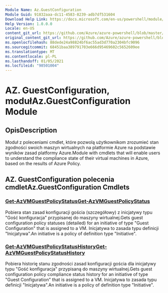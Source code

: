 ```yaml
---
Module Name: Az.GuestConfiguration
Module Guid: 91832aaa-dc11-4583-8239-adb7df531604
Download Help Link: https://docs.microsoft.com/en-us/powershell/module/az.guestconfiguration
Help Version: 1.0.0.0
Locale: en-US
content_git_url: https://github.com/Azure/azure-powershell/blob/master/src/GuestConfiguration/GuestConfiguration/help/Az.GuestConfiguration.md
original_content_git_url: https://github.com/Azure/azure-powershell/blob/master/src/GuestConfiguration/GuestConfiguration/help/Az.GuestConfiguration.md
ms.openlocfilehash: 88dede24a98824bf6ac55ad3d770a2304bfc9096
ms.sourcegitcommit: 68451baa389791703e666d95469602c5652609ee
ms.translationtype: MT
ms.contentlocale: pl-PL
ms.lasthandoff: 01/05/2021
ms.locfileid: "98501004"
---
```

# <span data-ttu-id="645ad-101">AZ. GuestConfiguration, moduł</span><span class="sxs-lookup"><span data-stu-id="645ad-101">Az.GuestConfiguration Module</span></span>
## <span data-ttu-id="645ad-102">Opis</span><span class="sxs-lookup"><span data-stu-id="645ad-102">Description</span></span>
<span data-ttu-id="645ad-103">Moduł z poleceniami cmdlet, które pozwolą użytkownikom zrozumieć stan zgodności swoich maszyn wirtualnych na platformie Azure na podstawie wyników zasad platformy Azure.</span><span class="sxs-lookup"><span data-stu-id="645ad-103">Module with cmdlets that will enable users to understand the compliance state of their virtual machines in Azure, based on the results of Azure Policy.</span></span>

## <span data-ttu-id="645ad-104">AZ. GuestConfiguration polecenia cmdlet</span><span class="sxs-lookup"><span data-stu-id="645ad-104">Az.GuestConfiguration Cmdlets</span></span>
### [<span data-ttu-id="645ad-105">Get-AzVMGuestPolicyStatus</span><span class="sxs-lookup"><span data-stu-id="645ad-105">Get-AzVMGuestPolicyStatus</span></span>](Get-AzVMGuestPolicyStatus.md)
<span data-ttu-id="645ad-106">Pobiera stan zasad konfiguracji gościa (szczegółowy) z inicjatywy typu "Gość konfiguracja" przypisanej do maszyny wirtualnej.</span><span class="sxs-lookup"><span data-stu-id="645ad-106">Gets guest configuration policy statuses (detailed) for an initiative of type "Guest Configuration" that is assigned to a VM.</span></span>
<span data-ttu-id="645ad-107">Inicjatywa to zasada typu definicji "Inicjatywa".</span><span class="sxs-lookup"><span data-stu-id="645ad-107">An initiative is a policy of definition type "Initiative".</span></span>

### [<span data-ttu-id="645ad-108">Get-AzVMGuestPolicyStatusHistory</span><span class="sxs-lookup"><span data-stu-id="645ad-108">Get-AzVMGuestPolicyStatusHistory</span></span>](Get-AzVMGuestPolicyStatusHistory.md)
<span data-ttu-id="645ad-109">Pobiera historię stanu zgodności zasad konfiguracji gościa dla inicjatywy typu "Gość konfiguracja" przypisaną do maszyny wirtualnej.</span><span class="sxs-lookup"><span data-stu-id="645ad-109">Gets guest configuration policy compliance status history for an initiative of type "Guest Configuration" that is assigned to a VM.</span></span>
<span data-ttu-id="645ad-110">Inicjatywa to zasada typu definicji "Inicjatywa".</span><span class="sxs-lookup"><span data-stu-id="645ad-110">An initiative is a policy of definition type "Initiative".</span></span>

